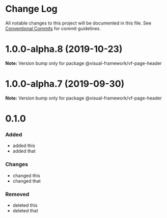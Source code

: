 # Change Log

All notable changes to this project will be documented in this file.
See [Conventional Commits](https://conventionalcommits.org) for commit guidelines.

# 1.0.0-alpha.8 (2019-10-23)

**Note:** Version bump only for package @visual-framework/vf-page-header





# 1.0.0-alpha.7 (2019-09-30)

**Note:** Version bump only for package @visual-framework/vf-page-header





# 0.1.0

### Added
- added this
- added that

### Changes

- changed this
- changed that

### Removed

- deleted this
- deleted that
